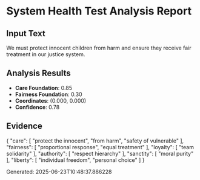 
# System Health Test Analysis Report

## Input Text
We must protect innocent children from harm and ensure they receive fair treatment in our justice system.

## Analysis Results
- **Care Foundation**: 0.85
- **Fairness Foundation**: 0.30
- **Coordinates**: (0.000, 0.000)
- **Confidence**: 0.78

## Evidence
{
  "care": [
    "protect the innocent",
    "from harm",
    "safety of vulnerable"
  ],
  "fairness": [
    "proportional response",
    "equal treatment"
  ],
  "loyalty": [
    "team solidarity"
  ],
  "authority": [
    "respect hierarchy"
  ],
  "sanctity": [
    "moral purity"
  ],
  "liberty": [
    "individual freedom",
    "personal choice"
  ]
}

Generated: 2025-06-23T10:48:37.886228
            